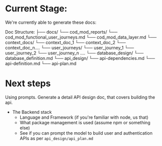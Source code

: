 # Current Stage:

We're currently able to generate these docs:

Doc Structure:
├── docs/
   └── cod_mod_reports/
      └── cod_mod_functional_user_journeys.md
      └── cod_mod_data_layer.md
   └── context_docs/
      └── context_doc_1
      └── context_doc_2
      └── context_doc_n....
   └── user_journeys/
      └── user_journey_1
      └── user_journey_2
      └── user_journey_n ....
   └── database_design/
      └── database_definition.md
   └── api_design/
      └── api-dependencies.md
      └── api-definition.md
      └── api-plan.md

# Next steps

Using prompts. Generate a detail API design doc, that covers building the api.

* The Backend stack
  * Language and Framework (if you're familiar with node, us that)
  * What package management is used (assume npm or something else)
  * See if you can prompt the model to build user and authentication APIs as per `api_design/api_plan.md`
  

